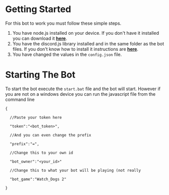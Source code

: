 # Getting Started
For this bot to work you must follow these simple steps.

1. You have node.js installed on your device. If you don't have it installed you can download it **[here](https://nodejs.org)**.
2. You have the discord.js library installed and in the same folder as the bot files. If you don't know how to install it instructions are **[here](https://discord.js.org/#/)**.
3. You have changed the values in the `config.json` file.

# Starting The Bot
To start the bot execute the `start.bat` file and the bot will start. However if you are not on a windows device you can run the javascript file from the command line

```
{

  //Paste your token here
  
  "token":"<bot_token>",
  
  //And you can even change the prefix
  
  "prefix":"=",
  
  //Change this to your own id
  
  "bot_owner":"<your_id>"
  
  //Change this to what your bot will be playing (not really
  
  "bot_game":"Watch_Dogs 2"
  
}
```
